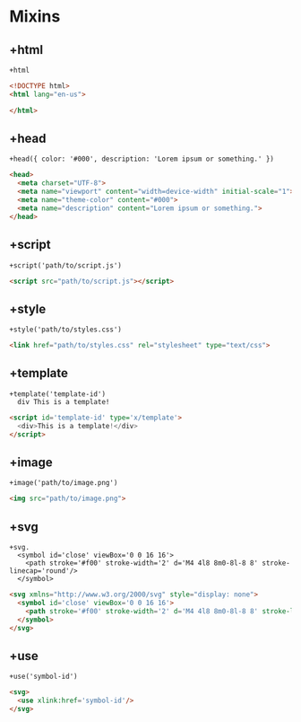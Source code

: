 # Mixins

## +html
```jade
+html
```

```html
<!DOCTYPE html>
<html lang="en-us">

</html>
```

## +head
```jade
+head({ color: '#000', description: 'Lorem ipsum or something.' })
```

```html
<head>
  <meta charset="UTF-8">
  <meta name="viewport" content="width=device-width" initial-scale="1">
  <meta name="theme-color" content="#000">
  <meta name="description" content="Lorem ipsum or something.">
</head>
```

## +script

```jade
+script('path/to/script.js')
```

```html
<script src="path/to/script.js"></script>
```

## +style

```jade
+style('path/to/styles.css')
```

```html
<link href="path/to/styles.css" rel="stylesheet" type="text/css">
```

## +template

```jade
+template('template-id')
  div This is a template!
```

```html
<script id='template-id' type='x/template'>
  <div>This is a template!</div>
</script>
```

## +image

```jade
+image('path/to/image.png')
```

```html
<img src="path/to/image.png">
```

## +svg

```jade
+svg.
  <symbol id='close' viewBox='0 0 16 16'>
    <path stroke='#f00' stroke-width='2' d='M4 4l8 8m0-8l-8 8' stroke-linecap='round'/>
  </symbol>
```

```html
<svg xmlns="http://www.w3.org/2000/svg" style="display: none">
  <symbol id='close' viewBox='0 0 16 16'>
    <path stroke='#f00' stroke-width='2' d='M4 4l8 8m0-8l-8 8' stroke-linecap='round'/>
  </symbol>
</svg>
```

## +use

```jade
+use('symbol-id')
```

```html
<svg>
  <use xlink:href='symbol-id'/>
</svg>
```
